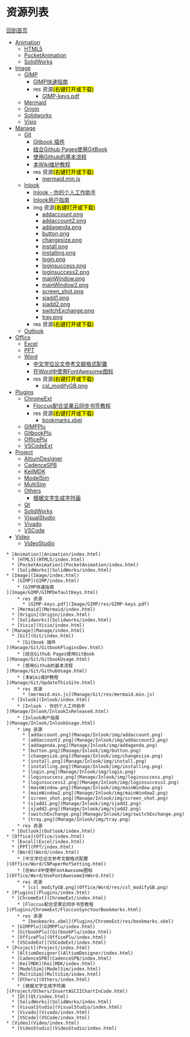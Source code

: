 
# 资源列表

[回到首页](https://charleechan.github.io/MyWiki)

* [Animation](Animation/index.html)
  * [HTML5](HTML5/index.html)
  * [PocketAnimation](PocketAnimation/index.html)
  * [SolidWorks](SolidWorks/index.html)
* [Image](Image/index.html)
  * [GIMP](GIMP/index.html)
    * [GIMP快速指南
](Image/GIMP/GIMPDefaultKeys.html)
    * res 资源<mark>(右键打开或下载)</mark>
      * [GIMP-keys.pdf](Image/GIMP/res/GIMP-keys.pdf)
  * [Mermaid](Mermaid/index.html)
  * [Origin](Origin/index.html)
  * [Solidworks](Solidworks/index.html)
  * [Visio](Visio/index.html)
* [Manage](Manage/index.html)
  * [Git](Git/index.html)
    * [Gitbook 插件
](Manage/Git/GitbookPluginsDev.html)
    * [结合Github Pages使用GitBook
](Manage/Git/GitbookUsage.html)
    * [使用Github的基本流程
](Manage/Git/GithubUsage.html)
    * [本Wiki维护教程
](Manage/Git/UpdateThisSite.html)
    * res 资源<mark>(右键打开或下载)</mark>
      * [mermaid.min.js](Manage/Git/res/mermaid.min.js)
  * [Inlook](Inlook/index.html)
    * [Inlook - 你的个人工作助手
](Manage/Inlook/InlookIsReleased.html)
    * [Inlook用户指南
](Manage/Inlook/InlookUsage.html)
    * img 资源<mark>(右键打开或下载)</mark>
      * [addaccount.png](Manage/Inlook/img/addaccount.png)
      * [addaccount2.png](Manage/Inlook/img/addaccount2.png)
      * [addagenda.png](Manage/Inlook/img/addagenda.png)
      * [button.png](Manage/Inlook/img/button.png)
      * [changesize.png](Manage/Inlook/img/changesize.png)
      * [install.png](Manage/Inlook/img/install.png)
      * [installing.png](Manage/Inlook/img/installing.png)
      * [login.png](Manage/Inlook/img/login.png)
      * [loginsuccess.png](Manage/Inlook/img/loginsuccess.png)
      * [loginsuccess2.png](Manage/Inlook/img/loginsuccess2.png)
      * [mainWindow.png](Manage/Inlook/img/mainWindow.png)
      * [mainWindow2.png](Manage/Inlook/img/mainWindow2.png)
      * [screen_shot.png](Manage/Inlook/img/screen_shot.png)
      * [sjadd1.png](Manage/Inlook/img/sjadd1.png)
      * [sjadd2.png](Manage/Inlook/img/sjadd2.png)
      * [switchExchange.png](Manage/Inlook/img/switchExchange.png)
      * [tray.png](Manage/Inlook/img/tray.png)
    * res 资源<mark>(右键打开或下载)</mark>
  * [Outlook](Outlook/index.html)
* [Office](Office/index.html)
  * [Excel](Excel/index.html)
  * [PPT](PPT/index.html)
  * [Word](Word/index.html)
    * [中文学位论文参考文献格式配置
](Office/Word/CNPaperRefSetting.html)
    * [在Word中使用FontAwesome图标
](Office/Word/UseFontAwesomeInWord.html)
    * res 资源<mark>(右键打开或下载)</mark>
      * [csl_modifyGB.png](Office/Word/res/csl_modifyGB.png)
* [Plugins](Plugins/index.html)
  * [ChromeExt](ChromeExt/index.html)
    * [Floccus配合坚果云同步书签教程
](Plugins/ChromeExt/FloccusSyncYourBookmarks.html)
    * res 资源<mark>(右键打开或下载)</mark>
      * [bookmarks.xbel](Plugins/ChromeExt/res/bookmarks.xbel)
  * [GIMPPlu](GIMPPlu/index.html)
  * [GitbookPlu](GitbookPlu/index.html)
  * [OfficePlu](OfficePlu/index.html)
  * [VSCodeExt](VSCodeExt/index.html)
* [Project](Project/index.html)
  * [AltiumDesigner](AltiumDesigner/index.html)
  * [CadenceSPB](CadenceSPB/index.html)
  * [KeilMDK](KeilMDK/index.html)
  * [ModelSim](ModelSim/index.html)
  * [MultiSim](MultiSim/index.html)
  * [Others](Others/index.html)
    * [根据文字生成字符画
](Project/Others/InsertASCIIChartInCode.html)
  * [Qt](Qt/index.html)
  * [SolidWorks](SolidWorks/index.html)
  * [VisualStudio](VisualStudio/index.html)
  * [Vivado](Vivado/index.html)
  * [VSCode](VSCode/index.html)
* [Video](Video/index.html)
  * [VideoStudio](VideoStudio/index.html)


```mind:height=300,title=内容概要,color
* [Animation](Animation/index.html)
  * [HTML5](HTML5/index.html)
  * [PocketAnimation](PocketAnimation/index.html)
  * [SolidWorks](SolidWorks/index.html)
* [Image](Image/index.html)
  * [GIMP](GIMP/index.html)
    * [GIMP快速指南
](Image/GIMP/GIMPDefaultKeys.html)
    * res 资源
      * [GIMP-keys.pdf](Image/GIMP/res/GIMP-keys.pdf)
  * [Mermaid](Mermaid/index.html)
  * [Origin](Origin/index.html)
  * [Solidworks](Solidworks/index.html)
  * [Visio](Visio/index.html)
* [Manage](Manage/index.html)
  * [Git](Git/index.html)
    * [Gitbook 插件
](Manage/Git/GitbookPluginsDev.html)
    * [结合Github Pages使用GitBook
](Manage/Git/GitbookUsage.html)
    * [使用Github的基本流程
](Manage/Git/GithubUsage.html)
    * [本Wiki维护教程
](Manage/Git/UpdateThisSite.html)
    * res 资源
      * [mermaid.min.js](Manage/Git/res/mermaid.min.js)
  * [Inlook](Inlook/index.html)
    * [Inlook - 你的个人工作助手
](Manage/Inlook/InlookIsReleased.html)
    * [Inlook用户指南
](Manage/Inlook/InlookUsage.html)
    * img 资源
      * [addaccount.png](Manage/Inlook/img/addaccount.png)
      * [addaccount2.png](Manage/Inlook/img/addaccount2.png)
      * [addagenda.png](Manage/Inlook/img/addagenda.png)
      * [button.png](Manage/Inlook/img/button.png)
      * [changesize.png](Manage/Inlook/img/changesize.png)
      * [install.png](Manage/Inlook/img/install.png)
      * [installing.png](Manage/Inlook/img/installing.png)
      * [login.png](Manage/Inlook/img/login.png)
      * [loginsuccess.png](Manage/Inlook/img/loginsuccess.png)
      * [loginsuccess2.png](Manage/Inlook/img/loginsuccess2.png)
      * [mainWindow.png](Manage/Inlook/img/mainWindow.png)
      * [mainWindow2.png](Manage/Inlook/img/mainWindow2.png)
      * [screen_shot.png](Manage/Inlook/img/screen_shot.png)
      * [sjadd1.png](Manage/Inlook/img/sjadd1.png)
      * [sjadd2.png](Manage/Inlook/img/sjadd2.png)
      * [switchExchange.png](Manage/Inlook/img/switchExchange.png)
      * [tray.png](Manage/Inlook/img/tray.png)
    * res 资源
  * [Outlook](Outlook/index.html)
* [Office](Office/index.html)
  * [Excel](Excel/index.html)
  * [PPT](PPT/index.html)
  * [Word](Word/index.html)
    * [中文学位论文参考文献格式配置
](Office/Word/CNPaperRefSetting.html)
    * [在Word中使用FontAwesome图标
](Office/Word/UseFontAwesomeInWord.html)
    * res 资源
      * [csl_modifyGB.png](Office/Word/res/csl_modifyGB.png)
* [Plugins](Plugins/index.html)
  * [ChromeExt](ChromeExt/index.html)
    * [Floccus配合坚果云同步书签教程
](Plugins/ChromeExt/FloccusSyncYourBookmarks.html)
    * res 资源
      * [bookmarks.xbel](Plugins/ChromeExt/res/bookmarks.xbel)
  * [GIMPPlu](GIMPPlu/index.html)
  * [GitbookPlu](GitbookPlu/index.html)
  * [OfficePlu](OfficePlu/index.html)
  * [VSCodeExt](VSCodeExt/index.html)
* [Project](Project/index.html)
  * [AltiumDesigner](AltiumDesigner/index.html)
  * [CadenceSPB](CadenceSPB/index.html)
  * [KeilMDK](KeilMDK/index.html)
  * [ModelSim](ModelSim/index.html)
  * [MultiSim](MultiSim/index.html)
  * [Others](Others/index.html)
    * [根据文字生成字符画
](Project/Others/InsertASCIIChartInCode.html)
  * [Qt](Qt/index.html)
  * [SolidWorks](SolidWorks/index.html)
  * [VisualStudio](VisualStudio/index.html)
  * [Vivado](Vivado/index.html)
  * [VSCode](VSCode/index.html)
* [Video](Video/index.html)
  * [VideoStudio](VideoStudio/index.html)
```
